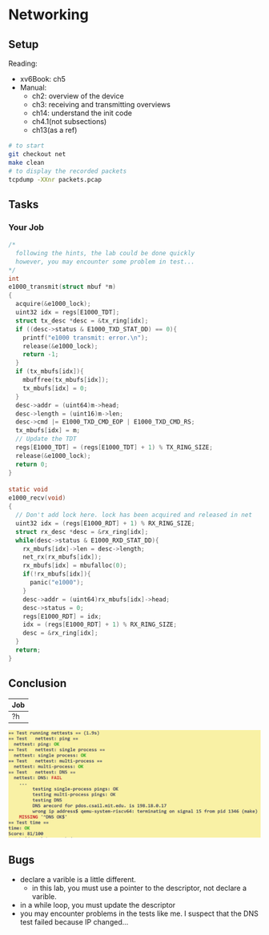 # Networking
## Setup
Reading:
* xv6Book: ch5
* Manual: 
  * ch2: overview of the device
  * ch3: receiving and transmitting overviews
  * ch14: understand the init code 
  * ch4.1(not subsections)
  * ch13(as a ref)
```bash
# to start 
git checkout net
make clean
# to display the recorded packets
tcpdump -XXnr packets.pcap
```
## Tasks
### Your Job
```C
/*
  following the hints, the lab could be done quickly
  however, you may encounter some problem in test... 
*/
int
e1000_transmit(struct mbuf *m)
{
  acquire(&e1000_lock);
  uint32 idx = regs[E1000_TDT];
  struct tx_desc *desc = &tx_ring[idx];
  if ((desc->status & E1000_TXD_STAT_DD) == 0){
    printf("e1000 transmit: error.\n");
    release(&e1000_lock);
    return -1;
  }
  if (tx_mbufs[idx]){
    mbuffree(tx_mbufs[idx]);
    tx_mbufs[idx] = 0;
  }
  desc->addr = (uint64)m->head;
  desc->length = (uint16)m->len;
  desc->cmd |= E1000_TXD_CMD_EOP | E1000_TXD_CMD_RS;
  tx_mbufs[idx] = m;
  // Update the TDT
  regs[E1000_TDT] = (regs[E1000_TDT] + 1) % TX_RING_SIZE;
  release(&e1000_lock);
  return 0;
}

static void
e1000_recv(void)
{
  // Don't add lock here. lock has been acquired and released in net
  uint32 idx = (regs[E1000_RDT] + 1) % RX_RING_SIZE;
  struct rx_desc *desc = &rx_ring[idx];
  while(desc->status & E1000_RXD_STAT_DD){
    rx_mbufs[idx]->len = desc->length;
    net_rx(rx_mbufs[idx]);
    rx_mbufs[idx] = mbufalloc(0);
    if(!rx_mbufs[idx]){
      panic("e1000");
    }
    desc->addr = (uint64)rx_mbufs[idx]->head;
    desc->status = 0;
    regs[E1000_RDT] = idx;
    idx = (regs[E1000_RDT] + 1) % RX_RING_SIZE;
    desc = &rx_ring[idx];
  }
  return;
}
```
## Conclusion
| Job |
| --- |
| ?h |

![res](./figures/lab7_res.png)
## Bugs
* declare a varible is a little different.
  * in this lab, you must use a pointer to the descriptor, not declare a varible.
* in a while loop, you must update the descriptor
* you may encounter problems in the tests like me. I suspect that the DNS test failed because IP changed...